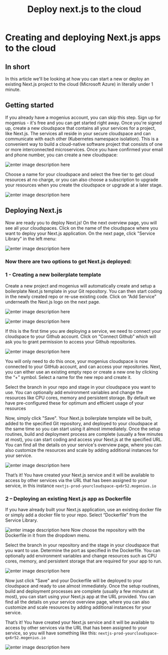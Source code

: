 ﻿---
sidebar_position: 9
title: Deploy next.js to the cloud
slug: deploy-nextjs-to-the-cloud
---

# Creating and deploying Next.js apps to the cloud

## In short

In this article we'll be looking at how you can start a new or deploy an existing Next.js project to the cloud (Microsoft Azure) in literally under 1 minute.

## Getting started

If you already have a mogenius account, you can skip this step. 
Sign up for mogenius - it's free and you can get started right away. Once you're signed up, create a new cloudspace that contains all your services for a project, like Next.js. The services all reside in your secure cloudspace and can communicate with each other (Kubernetes namespace isolation). This is a convenient way to build a cloud-native software project that consists of one or more interconnected microservices. Once you have confirmed your email and phone number, you can create a new cloudspace:

![enter image description here](https://api.mogenius.com/file/id/115e92a0-6daa-4b15-9420-438448351d89)

Choose a name for your cloudspace and select the free tier to get cloud resources at no charge, or you can also choose a subscription to upgrade your resources when you create the cloudspace or upgrade at a later stage.

![enter image description here](https://api.mogenius.com/file/id/7ec47c7f-4dc0-4f5b-8a2f-b8345a369ae8)

## Deploying Next.js

Now are ready you to deploy Next.js! On the next overview page, you will see all your cloudspaces. Click on the name of the cloudspace where you want to deploy your Next.js application. On the next page, click "Service Library" in the left menu:

![enter image description here](https://api.mogenius.com/file/id/a12d10f1-4b9b-4adb-95ec-db193e1db440)

### Now there are two options to get Next.js deployed: 

### 1 - Creating a new boilerplate template

Create a new project and mogenius will automatically create and setup a boilerplate Next.js template in your Git repository. You can then start coding in the newly created repo or re-use existing code. Click on “Add Service” underneath the Next.js logo on the next page.

![enter image description here](https://api.mogenius.com/file/id/eb8f8ca9-9728-4fbb-a967-a393c00de9e0)

![enter image description here](https://api.mogenius.com/file/id/a1c36fd5-2946-4cd5-a52f-2097f752fdb2)

If this is the first time you are deploying a service, we need to connect your cloudspace to your Github account. Click on “Connect Github” which will ask you to grant permission to access your Github repositories.

![enter image description here](https://api.mogenius.com/file/id/88626d92-fa15-4d9e-8598-6a914daa633c)


You will only need to do this once, your mogenius cloudspace is now connected to your GitHub account, and can access your repositories.
Next, you can either use an existing empty repo or create a new one by clicking the “+” symbol. Select a name for the new repo and create it.

Select the branch in your repo and stage in your cloudspace you want to use. You can optionally add environment variables and change the resources like CPU cores, memory and persistent storage. By default we have pre-configured these for optimum and efficient usage of your resources

Now, simply click "Save". Your Next.js boilerplate template will be built, added to the specified Git repository, and deployed to your cloudspace at the same time so you can start using it almost immediately. Once the setup routines, build and deployment process are complete (usually a few minutes at most), you can start coding and access your Next.js at the specified URL. You can find all the details on your service's overview page, where you can also customize the resources and scale by adding additional instances for your service.

![enter image description here](https://api.mogenius.com/file/id/729ceb84-d1c9-42e2-ac10-f09dd1e19dfe)

That’s it! You have created your Next.js service and it will be available to access by other services via the URL that has been assigned to your service, in this instance `nextjs-prod-yourcloudspace-qx6r52.mogenius.io`

### 2 – Deploying an existing Next.js app as Dockerfile

If you have already built your Next.js application, use an existing docker file or simply add a docker file to your repo. Select “Dockerfile” from the Service Library.

![enter image description here](https://api.mogenius.com/file/id/94f14c52-ea95-4ae5-8ba1-caede0571c69)
Now choose the repository with the Dockerfile in it from the dropdown menu.

Select the branch in your repository and the stage in your cloudspace that you want to use. Determine the port as specified in the Dockerfile. You can optionally add environment variables and change resources such as CPU cores, memory, and persistent storage that are required for your app to run. 

![enter image description here](https://api.mogenius.com/file/id/9efd6b72-1dff-4a25-9efc-9f7e1cfdfb3d)

Now just click "Save" and your Dockerfile will be deployed to your cloudspace and ready to use almost immediately. Once the setup routines, build and deployment processes are complete (usually a few minutes at most), you can start using your Next.js app at the URL provided. You can find all the details on your service overview page, where you can also customize and scale resources by adding additional instances for your service.

That’s it! You have created your Next.js service and it will be available to access by other services via the URL that has been assigned to your service, so you will have something like this: `nextjs-prod-yourcloudspace-qx6r52.mogenius.io`

![enter image description here](https://api.mogenius.com/file/id/f6a4b701-ff10-4952-9c47-11e2457f4952)

